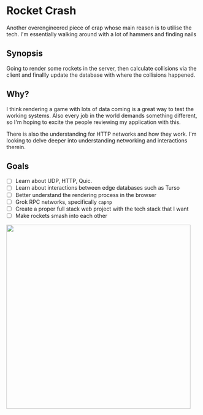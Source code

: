 # Rocket Crash

Another overengineered piece of crap whose main reason is to utilise the tech. I'm essentially walking around with a lot of hammers and finding nails

## Synopsis

Going to render some rockets in the server, then calculate collisions via the client and finallly update the database with where the collisions happened.

## Why? 

I think rendering a game with lots of data coming is a great way to test the working systems. Also every job in the world demands something different, so I'm hoping to excite the people reviewing my application with this. 

There is also the understanding for HTTP networks and how they work. I'm looking to delve deeper into understanding networking and interactions therein.


## Goals

- [ ] Learn about UDP, HTTP, Quic.
- [ ] Learn about interactions between edge databases such as Turso
- [ ] Better understand the rendering process in the browser
- [ ] Grok RPC networks, specifically `capnp`
- [ ] Create a proper full stack web project with the tech stack that I want
- [ ] Make rockets smash into each other    

<img src="https://github.com/koalazub/rocket_crash/assets/7111524/43a2f15a-d413-4261-864d-b8f5c9f4d1ef" width="480" />
